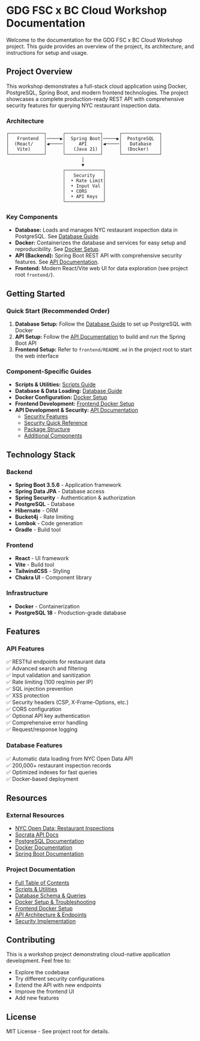 # GDG FSC x BC Cloud Workshop Documentation

Welcome to the documentation for the GDG FSC x BC Cloud Workshop project. This guide provides an overview of the project, its architecture, and instructions for setup and usage.

## Project Overview

This workshop demonstrates a full-stack cloud application using Docker, PostgreSQL, Spring Boot, and modern frontend technologies. The project showcases a complete production-ready REST API with comprehensive security features for querying NYC restaurant inspection data.

### Architecture

```
┌─────────────┐      ┌─────────────┐      ┌──────────────┐
│   Frontend  │─────▶│  Spring Boot│─────▶│  PostgreSQL  │
│  (React/    │◀─────│     API     │◀─────│   Database   │
│   Vite)     │      │   (Java 21) │      │  (Docker)    │
└─────────────┘      └─────────────┘      └──────────────┘
                            │
                            ▼
                     ┌──────────────┐
                     │   Security   │
                     │  • Rate Limit│
                     │  • Input Val │
                     │  • CORS      │
                     │  • API Keys  │
                     └──────────────┘
```

### Key Components

- **Database:** Loads and manages NYC restaurant inspection data in PostgreSQL. See [Database Guide](database/README.md).
- **Docker:** Containerizes the database and services for easy setup and reproducibility. See [Docker Setup](docker/README.md).
- **API (Backend):** Spring Boot REST API with comprehensive security features. See [API Documentation](api/README.md).
- **Frontend:** Modern React/Vite web UI for data exploration (see project root `frontend/`).

## Getting Started

### Quick Start (Recommended Order)

1. **Database Setup:** Follow the [Database Guide](database/README.md) to set up PostgreSQL with Docker
2. **API Setup:** Follow the [API Documentation](api/README.md) to build and run the Spring Boot API
3. **Frontend Setup:** Refer to `frontend/README.md` in the project root to start the web interface

### Component-Specific Guides

- **Scripts & Utilities:** [Scripts Guide](scripts/README.md)
- **Database & Data Loading:** [Database Guide](database/README.md)
- **Docker Configuration:** [Docker Setup](docker/README.md)
- **Frontend Development:** [Frontend Docker Setup](frontend/DOCKER_SETUP.md)
- **API Development & Security:** [API Documentation](api/README.md)
  - [Security Features](api/SECURITY.md)
  - [Security Quick Reference](api/SECURITY_QUICK_REFERENCE.md)
  - [Package Structure](api/PACKAGE_STRUCTURE.md)
  - [Additional Components](api/ADDITIONAL_COMPONENTS.md)

## Technology Stack

### Backend
- **Spring Boot 3.5.6** - Application framework
- **Spring Data JPA** - Database access
- **Spring Security** - Authentication & authorization
- **PostgreSQL** - Database
- **Hibernate** - ORM
- **Bucket4j** - Rate limiting
- **Lombok** - Code generation
- **Gradle** - Build tool

### Frontend
- **React** - UI framework
- **Vite** - Build tool
- **TailwindCSS** - Styling
- **Chakra UI** - Component library

### Infrastructure
- **Docker** - Containerization
- **PostgreSQL 18** - Production-grade database

## Features

### API Features
✅ RESTful endpoints for restaurant data  
✅ Advanced search and filtering  
✅ Input validation and sanitization  
✅ Rate limiting (100 req/min per IP)  
✅ SQL injection prevention  
✅ XSS protection  
✅ Security headers (CSP, X-Frame-Options, etc.)  
✅ CORS configuration  
✅ Optional API key authentication  
✅ Comprehensive error handling  
✅ Request/response logging  

### Database Features
✅ Automatic data loading from NYC Open Data API  
✅ 200,000+ restaurant inspection records  
✅ Optimized indexes for fast queries  
✅ Docker-based deployment  

## Resources

### External Resources
- [NYC Open Data: Restaurant Inspections](https://data.cityofnewyork.us/resource/43nn-pn8j.geojson)
- [Socrata API Docs](https://dev.socrata.com/docs/queries/limit.html)
- [PostgreSQL Documentation](https://www.postgresql.org/docs/current/app-psql.html)
- [Docker Documentation](https://docs.docker.com/engine/network/)
- [Spring Boot Documentation](https://docs.spring.io/spring-boot/docs/current/reference/html/)

### Project Documentation
- [Full Table of Contents](SUMMARY.md)
- [Scripts & Utilities](scripts/README.md)
- [Database Schema & Queries](database/README.md)
- [Docker Setup & Troubleshooting](docker/README.md)
- [Frontend Docker Setup](frontend/DOCKER_SETUP.md)
- [API Architecture & Endpoints](api/README.md)
- [Security Implementation](api/SECURITY.md)

## Contributing

This is a workshop project demonstrating cloud-native application development. Feel free to:
- Explore the codebase
- Try different security configurations
- Extend the API with new endpoints
- Improve the frontend UI
- Add new features

## License

MIT License - See project root for details.
